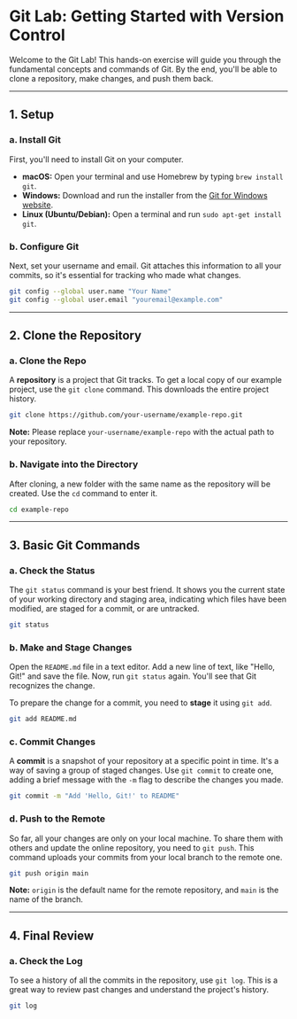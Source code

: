 # Git Lab: Getting Started with Version Control

Welcome to the Git Lab\! This hands-on exercise will guide you through the fundamental concepts and commands of Git. By the end, you'll be able to clone a repository, make changes, and push them back.

-----

## 1\. Setup

### a. Install Git

First, you'll need to install Git on your computer.

  * **macOS:** Open your terminal and use Homebrew by typing `brew install git`.
  * **Windows:** Download and run the installer from the [Git for Windows website](https://git-scm.com/download/win).
  * **Linux (Ubuntu/Debian):** Open a terminal and run `sudo apt-get install git`.

### b. Configure Git

Next, set your username and email. Git attaches this information to all your commits, so it's essential for tracking who made what changes.

```bash
git config --global user.name "Your Name"
git config --global user.email "youremail@example.com"
```

-----

## 2\. Clone the Repository

### a. Clone the Repo

A **repository** is a project that Git tracks. To get a local copy of our example project, use the `git clone` command. This downloads the entire project history.

```bash
git clone https://github.com/your-username/example-repo.git
```

**Note:** Please replace `your-username/example-repo` with the actual path to your repository.

### b. Navigate into the Directory

After cloning, a new folder with the same name as the repository will be created. Use the `cd` command to enter it.

```bash
cd example-repo
```

-----

## 3\. Basic Git Commands

### a. Check the Status

The `git status` command is your best friend. It shows you the current state of your working directory and staging area, indicating which files have been modified, are staged for a commit, or are untracked.

```bash
git status
```

### b. Make and Stage Changes

Open the `README.md` file in a text editor. Add a new line of text, like "Hello, Git\!" and save the file. Now, run `git status` again. You'll see that Git recognizes the change.

To prepare the change for a commit, you need to **stage** it using `git add`.

```bash
git add README.md
```

### c. Commit Changes

A **commit** is a snapshot of your repository at a specific point in time. It's a way of saving a group of staged changes. Use `git commit` to create one, adding a brief message with the `-m` flag to describe the changes you made.

```bash
git commit -m "Add 'Hello, Git!' to README"
```

### d. Push to the Remote

So far, all your changes are only on your local machine. To share them with others and update the online repository, you need to `git push`. This command uploads your commits from your local branch to the remote one.

```bash
git push origin main
```

**Note:** `origin` is the default name for the remote repository, and `main` is the name of the branch.

-----

## 4\. Final Review

### a. Check the Log

To see a history of all the commits in the repository, use `git log`. This is a great way to review past changes and understand the project's history.

```bash
git log
```
